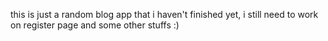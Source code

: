 this is just a random blog app that i haven't finished yet, i still need to work on register page and some other stuffs :)
